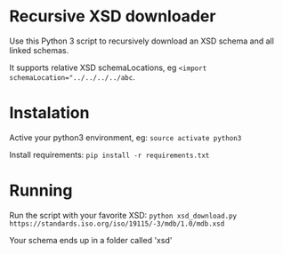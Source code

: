 # Recursive XSD downloader

Use this Python 3 script to recursively download an XSD schema and all linked schemas.

It supports relative XSD schemaLocations, eg `<import schemaLocation="../../../../abc`.

# Instalation

Active your python3 environment, eg:
`source activate python3`

Install requirements:
`pip install -r requirements.txt`

# Running

Run the script with your favorite XSD:
`python xsd_download.py https://standards.iso.org/iso/19115/-3/mdb/1.0/mdb.xsd`

Your schema ends up in a folder called 'xsd'
